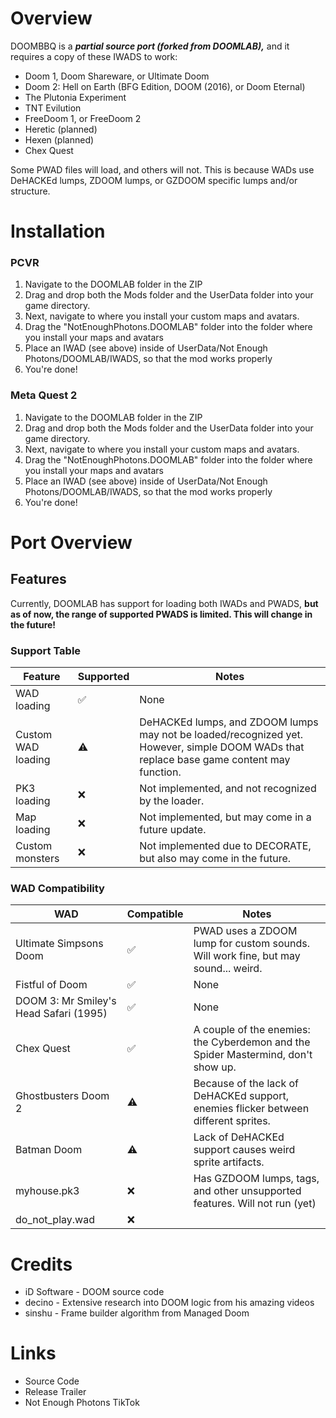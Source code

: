 # Overview
DOOMBBQ is a ***partial source port (forked from DOOMLAB),*** and it requires a copy of these IWADS to work:

- Doom 1, Doom Shareware, or Ultimate Doom
- Doom 2: Hell on Earth (BFG Edition, DOOM (2016), or Doom Eternal)
- The Plutonia Experiment
- TNT Evilution
- FreeDoom 1, or FreeDoom 2
- Heretic (planned)
- Hexen (planned)
- Chex Quest

Some PWAD files will load, and others will not. This is because WADs use DeHACKEd lumps, ZDOOM lumps, or GZDOOM specific lumps and/or structure.

# Installation
### PCVR
1. Navigate to the DOOMLAB folder in the ZIP
2. Drag and drop both the Mods folder and the UserData folder into your game directory.
3. Next, navigate to where you install your custom maps and avatars.
4. Drag the "NotEnoughPhotons.DOOMLAB" folder into the folder where you install your maps and avatars
5. Place an IWAD (see above) inside of UserData/Not Enough Photons/DOOMLAB/IWADS, so that the mod works properly
6. You're done!

### Meta Quest 2
1. Navigate to the DOOMLAB folder in the ZIP
2. Drag and drop both the Mods folder and the UserData folder into your game directory.
3. Next, navigate to where you install your custom maps and avatars.
4. Drag the "NotEnoughPhotons.DOOMLAB" folder into the folder where you install your maps and avatars
5. Place an IWAD (see above) inside of UserData/Not Enough Photons/DOOMLAB/IWADS, so that the mod works properly
6. You're done!

# Port Overview

## Features

Currently, DOOMLAB has support for loading both IWADs and PWADS, **but as of now, the range of supported PWADS is limited. This will change in the future!**
### Support Table
| Feature | Supported | Notes |
| ------- | - | ----- |
| WAD loading | ✅ | None |
| Custom WAD loading | ⚠️ | DeHACKEd lumps, and ZDOOM lumps may not be loaded/recognized yet. However, simple DOOM WADs that replace base game content may function. |
| PK3 loading | ❌ | Not implemented, and not recognized by the loader. |
| Map loading | ❌ | Not implemented, but may come in a future update. |
| Custom monsters | ❌ | Not implemented due to DECORATE, but also may come in the future. |
### WAD Compatibility
| WAD | Compatible | Notes |
| ------- | - | ----- |
| Ultimate Simpsons Doom | ✅ | PWAD uses a ZDOOM lump for custom sounds. Will work fine, but may sound... weird.
| Fistful of Doom | ✅ | None
| DOOM 3: Mr Smiley's Head Safari (1995) | ✅ | None
| Chex Quest | ✅ | A couple of the enemies: the Cyberdemon and the Spider Mastermind, don't show up.
| Ghostbusters Doom 2 | ⚠️ | Because of the lack of DeHACKEd support, enemies flicker between different sprites.
| Batman Doom | ⚠️ | Lack of DeHACKEd support causes weird sprite artifacts.
| myhouse.pk3 | ❌ | Has GZDOOM lumps, tags, and other unsupported features. Will not run (yet)
| do_not_play.wad | ❌ |

# Credits
- iD Software - DOOM source code
- decino - Extensive research into DOOM logic from his amazing videos
- sinshu - Frame builder algorithm from Managed Doom

# Links
- Source Code
- Release Trailer
- Not Enough Photons TikTok

